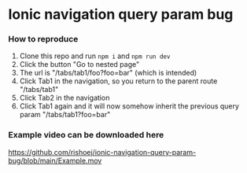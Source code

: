 # Ionic navigation query param bug

### How to reproduce
1. Clone this repo and run `npm i` and `npm run dev`
2. Click the button "Go to nested page"
3. The url is "/tabs/tab1/foo?foo=bar" (which is intended)
4. Click Tab1 in the navigation, so you return to the parent route "/tabs/tab1"
5. Click Tab2 in the navigation
6. Click Tab1 again and it will now somehow inherit the previous query param "/tabs/tab1?foo=bar"

### Example video can be downloaded here
https://github.com/rishoej/ionic-navigation-query-param-bug/blob/main/Example.mov
